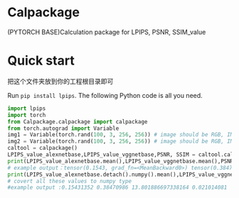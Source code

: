 # Calpackage
 (PYTORCH BASE)Calculation package for LPIPS, PSNR, SSIM_value
 
# Quick start
把这个文件夹放到你的工程根目录即可

Run `pip install lpips`. The following Python code is all you need.
```python
import lpips
import torch
from Calpackage.calpackage import calpackage
from torch.autograd import Variable
img1 = Variable(torch.rand(100, 3, 256, 256)) # image should be RGB, IMPORTANT: normalized to [-1,1]
img2 = Variable(torch.rand(100, 3, 256, 256)) # image should be RGB, IMPORTANT: normalized to [-1,1]
caltool = calpackage()
LPIPS_value_alexnetbase,LPIPS_value_vggnetbase,PSNR, SSIM = caltool.call(img1,img2)
print(LPIPS_value_alexnetbase.mean(),LPIPS_value_vggnetbase.mean(),PSNR, SSIM)
# example output：tensor(0.1543, grad_fn=<MeanBackward0>) tensor(0.3847, grad_fn=<MeanBackward0>) 13.801886697338164 tensor(0.0210, device='cuda:0')
print(LPIPS_value_alexnetbase.detach().numpy().mean(),LPIPS_value_vggnetbase.detach().numpy().mean(),PSNR, SSIM.cpu().detach().numpy())
# covert all these values to numpy type
#example output :0.15431352 0.38470986 13.801886697338164 0.021014081
